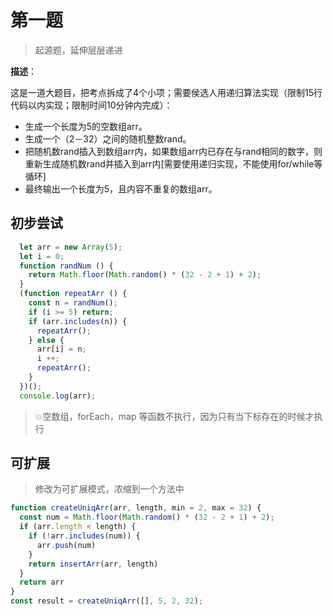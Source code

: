 # 第一题

> 起源题，延伸层层递进

**描述**：

这是一道大题目，把考点拆成了4个小项；需要侯选人用递归算法实现（限制15行代码以内实现；限制时间10分钟内完成）：

- 生成一个长度为5的空数组arr。
- 生成一个（2－32）之间的随机整数rand。
- 把随机数rand插入到数组arr内，如果数组arr内已存在与rand相同的数字，则重新生成随机数rand并插入到arr内[需要使用递归实现，不能使用for/while等循环]
- 最终输出一个长度为5，且内容不重复的数组arr。

## 初步尝试

```js
  let arr = new Array(5);
  let i = 0;
  function randNum () {
    return Math.floor(Math.random() * (32 - 2 + 1) + 2);
  }
  (function repeatArr () {
    const n = randNum();
    if (i >= 5) return;
    if (arr.includes(n)) {
      repeatArr();
    } else {
      arr[i] = n;
      i ++;
      repeatArr();
    }
  })();
  console.log(arr);
```

> 💥空数组，forEach，map 等函数不执行，因为只有当下标存在的时候才执行

## 可扩展

> 修改为可扩展模式，浓缩到一个方法中

```js
function createUniqArr(arr, length, min = 2, max = 32) {
  const num = Math.floor(Math.random() * (32 - 2 + 1) + 2);
  if (arr.length < length) {
    if (!arr.includes(num)) {
      arr.push(num)
    }
    return insertArr(arr, length)
  }
  return arr
}
const result = createUniqArr([], 5, 2, 32);
```
